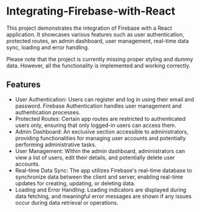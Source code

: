 # Integrating-Firebase-with-React

This project demonstrates the integration of Firebase with a React application. It showcases various features such as user authentication, protected routes, an admin dashboard, user management, real-time data sync, loading and error handling.

Please note that the project is currently missing proper styling and dummy data. However, all the functionality is implemented and working correctly.

## Features

- User Authentication: Users can register and log in using their email and password. Firebase Authentication handles user management and authentication processes.
- Protected Routes: Certain app routes are restricted to authenticated users only, ensuring that only logged-in users can access them.
- Admin Dashboard: An exclusive section accessible to administrators, providing functionalities for managing user accounts and potentially performing administrative tasks.
- User Management: Within the admin dashboard, administrators can view a list of users, edit their details, and potentially delete user accounts.
- Real-time Data Sync: The app utilizes Firebase's real-time database to synchronize data between the client and server, enabling real-time updates for creating, updating, or deleting data.
- Loading and Error Handling: Loading indicators are displayed during data fetching, and meaningful error messages are shown if any issues occur during data retrieval or operations.
